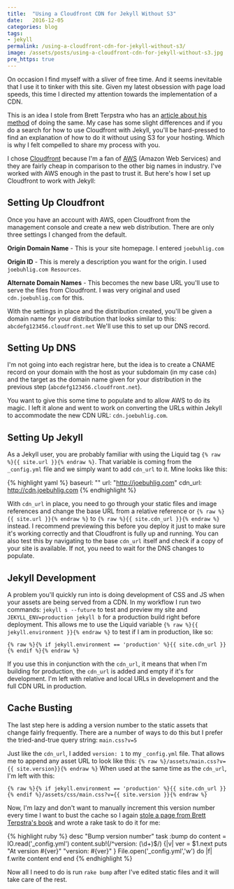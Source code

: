 ```yaml
---
title:  "Using a Cloudfront CDN for Jekyll Without S3"
date:   2016-12-05
categories: blog
tags:
- jekyll
permalink: /using-a-cloudfront-cdn-for-jekyll-without-s3/
image: /assets/posts/using-a-cloudfront-cdn-for-jekyll-without-s3.jpg
pre_https: true
---
```

On occasion I find myself with a sliver of free time. And it seems inevitable that I use it to tinker with this site. Given my latest obsession with page load speeds, this time I directed my attention towards the implementation of a CDN.
<!--more-->

This is an idea I stole from Brett Terpstra who has an [article about his method](http://brettterpstra.com/2014/02/21/a-jekyll-cdn-with-cloudfront/) of doing the same. My case has some slight differences and if you do a search for how to use Cloudfront with Jekyll, you'll be hard-pressed to find an explanation of how to do it without using S3 for your hosting. Which is why I felt compelled to share my process with you.

I chose [Cloudfront](https://aws.amazon.com/cloudfront/) because I'm a fan of [AWS](https://aws.amazon.com) (Amazon Web Services) and they are fairly cheap in comparison to the other big names in industry. I've worked with AWS enough in the past to trust it. But here's how I set up Cloudfront to work with Jekyll:

## Setting Up Cloudfront

Once you have an account with AWS, open Cloudfront from the management console and create a new web distribution. There are only three settings I changed from the default.

__Origin Domain Name__ - This is your site homepage. I entered `joebuhlig.com`

__Origin ID__ - This is merely a description you want for the origin. I used `joebuhlig.com Resources`.

__Alternate Domain Names__ - This becomes the new base URL you'll use to serve the files from Cloudfront. I was very original and used `cdn.joebuhlig.com` for this.

With the settings in place and the distribution created, you'll be given a domain name for your distribution that looks similar to this: `abcdefg123456.cloudfront.net` We'll use this to set up our DNS record.

## Setting Up DNS

I'm not going into each registrar here, but the idea is to create a CNAME record on your domain with the host as your subdomain (in my case `cdn`) and the target as the domain name given for your distribution in the previous step (`abcdefg123456.cloudfront.net`).

You want to give this some time to populate and to allow AWS to do its magic. I left it alone and went to work on converting the URLs within Jekyll to accommodate the new CDN URL: `cdn.joebuhlig.com`.

## Setting Up Jekyll

As a Jekyll user, you are probably familiar with using the Liquid tag `{% raw %}{{ site.url }}{% endraw %}`. That variable is coming from the `_config.yml` file and we simply want to add `cdn_url` to it. Mine looks like this:

{% highlight yaml %}
baseurl: ""
url: "http://joebuhlig.com"
cdn_url: http://cdn.joebuhlig.com
{% endhighlight %}

With `cdn_url` in place, you need to go through your static files and image references and change the base URL from a relative reference or `{% raw %}{{ site.url }}{% endraw %}` to `{% raw %}{{ site.cdn_url }}{% endraw %}` instead. I recommend previewing this before you deploy it just to make sure it's working correctly and that Cloudfront is fully up and running. You can also test this by navigating to the base `cdn_url` itself and check if a copy of your site is available. If not, you need to wait for the DNS changes to populate.

## Jekyll Development

A problem you'll quickly run into is doing development of CSS and JS when your assets are being served from a CDN. In my workflow I run two commands: `jekyll s --future` to test and preview my site and `JEKYLL_ENV=production jekyll b` for a production build right before deployment. This allows me to use the Liquid variable `{% raw %}{{ jekyll.environment }}{% endraw %}` to test if I am in production, like so:

`{% raw %}{% if jekyll.environment == 'production' %}{{ site.cdn_url }}{% endif %}{% endraw %}`

If you use this in conjunction with the `cdn_url`, it means that when I'm building for production, the `cdn_url` is added and empty if it's for development. I'm left with relative and local URLs in development and the full CDN URL in production.

## Cache Busting

The last step here is adding a version number to the static assets that change fairly frequently. There are a number of ways to do this but I prefer the tried-and-true query string: `main.css?v=5`

Just like the `cdn_url`, I added `version: 1` to my `_config.yml` file. That allows me to append any asset URL to look like this: `{% raw %}/assets/main.css?v={{ site.version}}{% endraw %}` When used at the same time as the `cdn_url`, I'm left with this:

`{% raw %}{% if jekyll.environment == 'production' %}{{ site.cdn_url }}{% endif %}/assets/css/main.css?v={{ site.version }}{% endraw %}`

Now, I'm lazy and don't want to manually increment this version number every time I want to bust the cache so I again [stole a page from Brett Terpstra's book](http://brettterpstra.com/2013/03/05/site-versioning-with-jekyll/) and wrote a rake task to do it for me:

{% highlight ruby %}
desc "Bump version number"
task :bump do
    content = IO.read('_config.yml')
    content.sub!(/^version: (\d+)$/) {|v|
        ver = $1.next
        puts "At version #{ver}"
        "version: #{ver}"
    }
    File.open('_config.yml','w') do |f|
        f.write content
    end
end
{% endhighlight %}

Now all I need to do is run `rake bump` after I've edited static files and it will take care of the rest.
